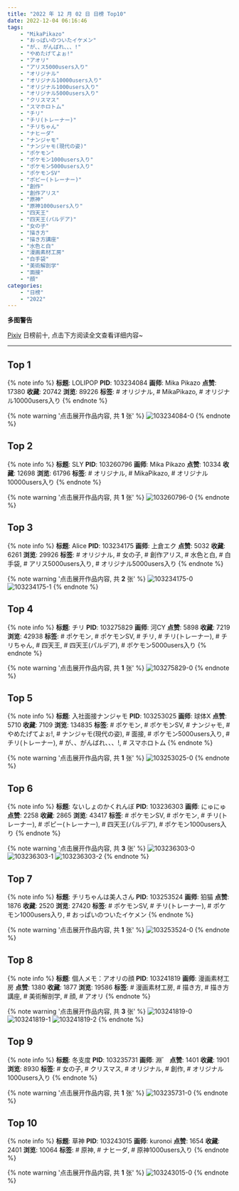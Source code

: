 ```yaml
---
title: "2022 年 12 月 02 日 日榜 Top10"
date: 2022-12-04 06:16:46
tags:
    - "MikaPikazo"
    - "おっぱいのついたイケメン"
    - "が、、がんばれ、、、!"
    - "やめたげてよぉ!"
    - "アオリ"
    - "アリス5000users入り"
    - "オリジナル"
    - "オリジナル10000users入り"
    - "オリジナル1000users入り"
    - "オリジナル5000users入り"
    - "クリスマス"
    - "スマホロトム"
    - "チリ"
    - "チリ(トレーナー)"
    - "チリちゃん"
    - "ナヒーダ"
    - "ナンジャモ"
    - "ナンジャモ(現代の姿)"
    - "ポケモン"
    - "ポケモン1000users入り"
    - "ポケモン5000users入り"
    - "ポケモンSV"
    - "ポピー(トレーナー)"
    - "創作"
    - "創作アリス"
    - "原神"
    - "原神1000users入り"
    - "四天王"
    - "四天王(パルデア)"
    - "女の子"
    - "描き方"
    - "描き方講座"
    - "水色と白"
    - "漫画素材工房"
    - "白手袋"
    - "美術解剖学"
    - "面接"
    - "顔"
categories:
    - "日榜"
    - "2022"
---
```


<i class="fa fa-triangle-exclamation"></i>**多图警告**<i class="fa fa-triangle-exclamation"></i>

[Pixiv](https://www.pixiv.net/) 日榜前十, 点击下方阅读全文查看详细内容~

<!-- more -->

---

## Top 1

{% note info %}
**标题**: LOLIPOP
**PID**: 103234084 **画师**: Mika Pikazo
**点赞**: 17380 **收藏**: 20742 **浏览**: 89226
**标签**: # オリジナル, # MikaPikazo, # オリジナル10000users入り
{% endnote %}

{% note warning '点击展开作品内容, 共 **1** 张' %}
![103234084-0](https://i.pixiv.re/img-original/img/2022/12/01/00/00/03/103234084_p0.png)
{% endnote %}

## Top 2

{% note info %}
**标题**: SLY
**PID**: 103260796 **画师**: Mika Pikazo
**点赞**: 10334 **收藏**: 12698 **浏览**: 61796
**标签**: # オリジナル, # MikaPikazo, # オリジナル10000users入り
{% endnote %}

{% note warning '点击展开作品内容, 共 **1** 张' %}
![103260796-0](https://i.pixiv.re/img-original/img/2022/12/02/00/00/04/103260796_p0.png)
{% endnote %}

## Top 3

{% note info %}
**标题**: Alice
**PID**: 103234175 **画师**: 上倉エク
**点赞**: 5032 **收藏**: 6261 **浏览**: 29926
**标签**: # オリジナル, # 女の子, # 創作アリス, # 水色と白, # 白手袋, # アリス5000users入り, # オリジナル5000users入り
{% endnote %}

{% note warning '点击展开作品内容, 共 **2** 张' %}
![103234175-0](https://i.pixiv.re/img-original/img/2022/12/01/00/00/19/103234175_p0.jpg)
![103234175-1](https://i.pixiv.re/img-original/img/2022/12/01/00/00/19/103234175_p1.jpg)
{% endnote %}

## Top 4

{% note info %}
**标题**: チリ
**PID**: 103275829 **画师**: 河CY
**点赞**: 5898 **收藏**: 7219 **浏览**: 42938
**标签**: # ポケモン, # ポケモンSV, # チリ, # チリ(トレーナー), # チリちゃん, # 四天王, # 四天王(パルデア), # ポケモン5000users入り
{% endnote %}

{% note warning '点击展开作品内容, 共 **1** 张' %}
![103275829-0](https://i.pixiv.re/img-original/img/2022/12/02/17/59/38/103275829_p0.jpg)
{% endnote %}

## Top 5

{% note info %}
**标题**: 入社面接ナンジャモ
**PID**: 103253025 **画师**: 球体X
**点赞**: 5710 **收藏**: 7109 **浏览**: 134835
**标签**: # ポケモン, # ポケモンSV, # ナンジャモ, # やめたげてよぉ!, # ナンジャモ(現代の姿), # 面接, # ポケモン5000users入り, # チリ(トレーナー), # が、、がんばれ、、、!, # スマホロトム
{% endnote %}

{% note warning '点击展开作品内容, 共 **1** 张' %}
![103253025-0](https://i.pixiv.re/img-original/img/2022/12/01/19/45/53/103253025_p0.png)
{% endnote %}

## Top 6

{% note info %}
**标题**: ないしょのかくれんぼ
**PID**: 103236303 **画师**: にゅにゅ
**点赞**: 2258 **收藏**: 2865 **浏览**: 43417
**标签**: # ポケモンSV, # ポケモン, # チリ(トレーナー), # ポピー(トレーナー), # 四天王(パルデア), # ポケモン1000users入り
{% endnote %}

{% note warning '点击展开作品内容, 共 **3** 张' %}
![103236303-0](https://i.pixiv.re/img-original/img/2022/12/01/00/52/46/103236303_p0.png)
![103236303-1](https://i.pixiv.re/img-original/img/2022/12/01/00/52/46/103236303_p1.png)
![103236303-2](https://i.pixiv.re/img-original/img/2022/12/01/00/52/46/103236303_p2.png)
{% endnote %}

## Top 7

{% note info %}
**标题**: チリちゃんは美人さん
**PID**: 103253524 **画师**: 狛猫
**点赞**: 1876 **收藏**: 2520 **浏览**: 27420
**标签**: # ポケモンSV, # チリ(トレーナー), # ポケモン1000users入り, # おっぱいのついたイケメン
{% endnote %}

{% note warning '点击展开作品内容, 共 **1** 张' %}
![103253524-0](https://i.pixiv.re/img-original/img/2022/12/01/20/01/43/103253524_p0.jpg)
{% endnote %}

## Top 8

{% note info %}
**标题**: 個人メモ：アオリの顔
**PID**: 103241819 **画师**: 漫画素材工房
**点赞**: 1380 **收藏**: 1877 **浏览**: 19586
**标签**: # 漫画素材工房, # 描き方, # 描き方講座, # 美術解剖学, # 顔, # アオリ
{% endnote %}

{% note warning '点击展开作品内容, 共 **3** 张' %}
![103241819-0](https://i.pixiv.re/img-original/img/2022/12/01/08/00/03/103241819_p0.jpg)
![103241819-1](https://i.pixiv.re/img-original/img/2022/12/01/08/00/03/103241819_p1.jpg)
![103241819-2](https://i.pixiv.re/img-original/img/2022/12/01/08/00/03/103241819_p2.jpg)
{% endnote %}

## Top 9

{% note info %}
**标题**: 冬支度
**PID**: 103235731 **画师**: 淵゛
**点赞**: 1401 **收藏**: 1901 **浏览**: 8930
**标签**: # 女の子, # クリスマス, # オリジナル, # 創作, # オリジナル1000users入り
{% endnote %}

{% note warning '点击展开作品内容, 共 **1** 张' %}
![103235731-0](https://i.pixiv.re/img-original/img/2022/12/01/00/34/08/103235731_p0.jpg)
{% endnote %}

## Top 10

{% note info %}
**标题**: 草神
**PID**: 103243015 **画师**: kuronoi
**点赞**: 1654 **收藏**: 2401 **浏览**: 10064
**标签**: # 原神, # ナヒーダ, # 原神1000users入り
{% endnote %}

{% note warning '点击展开作品内容, 共 **1** 张' %}
![103243015-0](https://i.pixiv.re/img-original/img/2022/12/01/09/51/02/103243015_p0.png)
{% endnote %}
